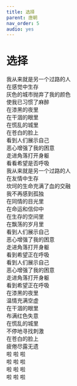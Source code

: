 ```yaml
---
title: 选择
parent: 唐朝
nav_order: 5
audio: yes
---
```


# 选择

我从来就是另一个过路的人  
在感觉中生存  
灰色的城市抛弃了我的颜色  
使我已习惯了麻醉  
在漆黑的夜里  
在干涸的眼里  
在慌乱的城里  
在苍白的脸上  
看到人们展示自己  
恶心增强了我的困意  
走进角落打开身躯  
看看希望是否呼吸  
我从来就是另一个过路的人  
在友情中生存  
坎坷的生命充满了血的交融  
我不再感到孤独  
在同情的目光里  
在命运和信仰中  
在生存的空间里  
在飘荡的岁月里  
看到人们展示自己  
恶心增强了我的困意  
走进角落打开身躯  
看到希望正在呼吸  
看到人们展示自己  
恶心增强了我的困意  
走进角落打开身躯  
看到希望正在呼吸  
在漆黑的夜里  
温情充满空虚  
在干涸的眼里  
布满红色失意  
在慌乱的城里  
不停地寻找刺激  
在苍白的脸上  
疲倦尽露无遗  
啦 啦 啦  
啦 啦 啦  
啦 啦 啦  
啦 啦 啦
